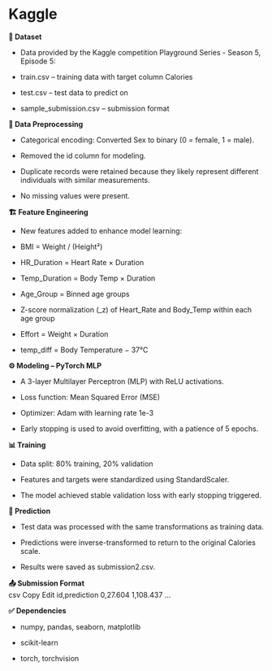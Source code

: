 # Kaggle

**📁 Dataset**  
- Data provided by the Kaggle competition Playground Series - Season 5, Episode 5:

- train.csv – training data with target column Calories

- test.csv – test data to predict on

- sample_submission.csv – submission format

**🧹 Data Preprocessing**  
- Categorical encoding: Converted Sex to binary (0 = female, 1 = male).

- Removed the id column for modeling.

- Duplicate records were retained because they likely represent different individuals with similar measurements.

- No missing values were present.

**🏗️ Feature Engineering**  
- New features added to enhance model learning:

- BMI = Weight / (Height²)

- HR_Duration = Heart Rate × Duration

- Temp_Duration = Body Temp × Duration

- Age_Group = Binned age groups

- Z-score normalization (_z) of Heart_Rate and Body_Temp within each age group

- Effort = Weight × Duration

- temp_diff = Body Temperature − 37°C

**⚙️ Modeling – PyTorch MLP**  
- A 3-layer Multilayer Perceptron (MLP) with ReLU activations.

- Loss function: Mean Squared Error (MSE)

- Optimizer: Adam with learning rate 1e-3

- Early stopping is used to avoid overfitting, with a patience of 5 epochs.

**📊 Training**  
- Data split: 80% training, 20% validation

- Features and targets were standardized using StandardScaler.

- The model achieved stable validation loss with early stopping triggered.

**🧪 Prediction**  
- Test data was processed with the same transformations as training data.

- Predictions were inverse-transformed to return to the original Calories scale.

- Results were saved as submission2.csv.

**📤 Submission Format**  
csv
Copy
Edit
id,prediction
0,27.604
1,108.437
...
  
**✅ Dependencies**  
- numpy, pandas, seaborn, matplotlib

- scikit-learn

- torch, torchvision
